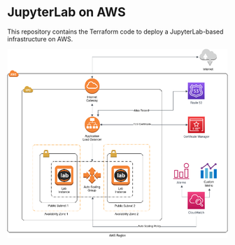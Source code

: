 # JupyterLab on AWS

This repository contains the Terraform code to deploy a JupyterLab-based infrastructure on AWS.

![JupyterLab deployment on AWS](./aws-lab.png)
